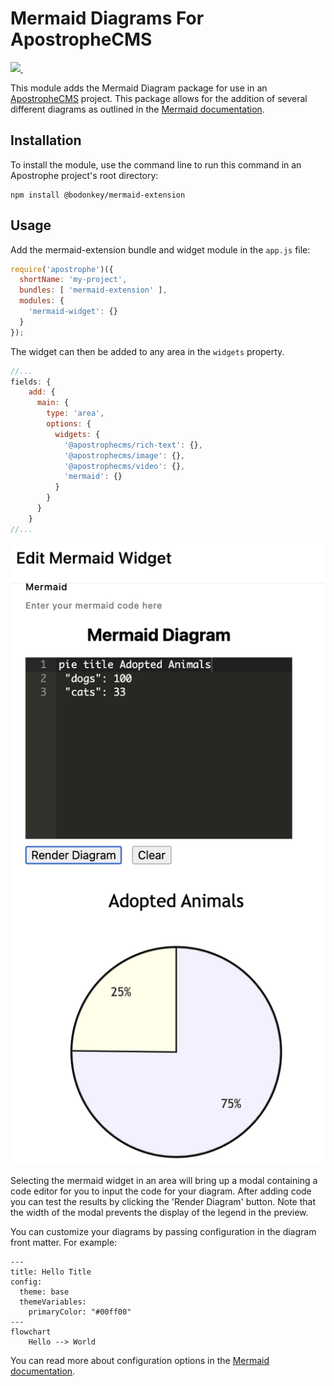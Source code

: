<h1>Mermaid Diagrams For ApostropheCMS</h1>
<p>
  <a aria-label="Apostrophe logo" href="https://v3.docs.apostrophecms.org">
      <img src="https://img.shields.io/badge/MADE%20FOR%20Apostrophe%203-000000.svg?style=for-the-badge&logo=Apostrophe&labelColor=6516dd">
  </a>
  <a aria-label="License" href="https://github.com/apostrophecms/module-template/blob/main/LICENSE.md">
    <img alt="" src="https://img.shields.io/static/v1?style=for-the-badge&labelColor=000000&label=License&message=MIT&color=3DA639">
  </a>
</p>

This module adds the Mermaid Diagram package for use in an [ApostropheCMS](https://apostrophecms.com/) project. This package allows for the addition of several different diagrams as outlined in the [Mermaid documentation](https://mermaid.js.org).

## Installation

To install the module, use the command line to run this command in an Apostrophe project's root directory:

```
npm install @bodonkey/mermaid-extension
```

## Usage

Add the mermaid-extension bundle and widget module in the `app.js` file:

```javascript
require('apostrophe')({
  shortName: 'my-project',
  bundles: [ 'mermaid-extension' ],
  modules: {
    'mermaid-widget': {}
  }
});
```

The widget can then be added to any area in the `widgets` property.

```javascript
//...
fields: {
    add: {
      main: {
        type: 'area',
        options: {
          widgets: {
            '@apostrophecms/rich-text': {},
            '@apostrophecms/image': {},
            '@apostrophecms/video': {},
            'mermaid': {}
          }
        }
      }
    }
//...
```

![Screen shot of a simple pie chart made with the mermaid extension](./images/pie-chart.png)

Selecting the mermaid widget in an area will bring up a modal containing a code editor for you to input the code for your diagram. After adding code you can test the results by clicking the 'Render Diagram' button. Note that the width of the modal prevents the display of the legend in the preview.

You can customize your diagrams by passing configuration in the diagram front matter. For example:

```
---
title: Hello Title
config:
  theme: base
  themeVariables:
    primaryColor: "#00ff00"
---
flowchart
	Hello --> World
```

You can read more about configuration options in the [Mermaid documentation](https://mermaid.js.org/config/configuration.html).
